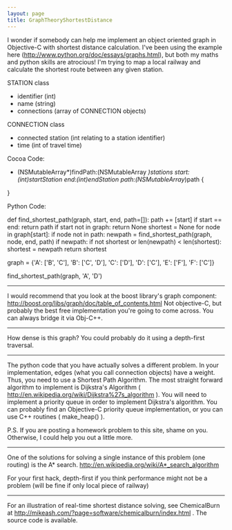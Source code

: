 ```yaml
---
layout: page
title: GraphTheoryShortestDistance
---
```


I wonder if somebody can help me implement an object oriented graph in Objective-C with shortest distance calculation. I've been using the example here (http://www.python.org/doc/essays/graphs.html), but both my maths and python skills are atrocious! I'm trying to map a local railway and calculate the shortest route between any given station.

STATION class

* identifier (int)
* name (string)
* connections (array of CONNECTION objects)


CONNECTION class

* connected station (int relating to a station identifier)
* time (int of travel time)


    

Cocoa Code:
- (NSMutableArray*)findPath:(NSMutableArray *)stations start:(int)startStation end:(int)endStation path:(NSMutableArray*)path {

}




Python Code:
    
def find_shortest_path(graph, start, end, path=[]):
        path += [start]
        if start == end:
            return path
        if start not in graph:
            return None
        shortest = None
        for node in graph[start]:
            if node not in path:
                newpath = find_shortest_path(graph, node, end, path)
                if newpath:
                    if not shortest or len(newpath) < len(shortest):
                        shortest = newpath
        return shortest

graph = {'A': ['B', 'C'],
             'B': ['C', 'D'],
             'C': ['D'],
             'D': ['C'],
             'E': ['F'],
             'F': ['C']}

find_shortest_path(graph, 'A', 'D')


----

I would recommend that you look at the boost library's graph component: http://boost.org/libs/graph/doc/table_of_contents.html
Not objective-C, but probably the best free implementation you're going to come across.  You can always bridge it via Obj-C++.

----

How dense is this graph?  You could probably do it using a depth-first traversal.

----

The python code that you have actually solves a different problem.  In your implementation, edges (what you call connection objects) have a weight.  Thus, you need to use a Shortest Path Algorithm.  The most straight forward algorithm to implement is Dijkstra's Algorithm ( http://en.wikipedia.org/wiki/Dijkstra%27s_algorithm ).  You will need to implement a priority queue in order to implement Dijkstra's algorithm.  You can probably find an Objective-C priority queue implementation, or you can use C++ routines ( make_heap() ).

P.S. If you are posting a homework problem to this site, shame on you.  Otherwise, I could help you out a little more.

----

One of the solutions for solving a single instance of this problem (one routing) is the A* search. http://en.wikipedia.org/wiki/A*_search_algorithm

For your first hack, depth-first if you think performance might not be a problem (will be fine if only local piece of railway)

----
For an illustration of real-time shortest distance solving, see ChemicalBurn at http://mikeash.com/?page=software/chemicalburn/index.html . The source code is available.

